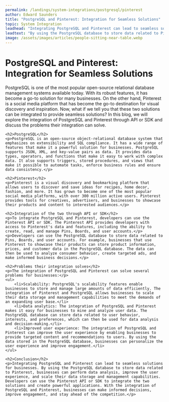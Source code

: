 ```yaml
---
permalink: /landings/system-integrations/postgresql/pinterest
author: Edward Saunders
title: "PostgreSQL and Pinterest: Integration for Seamless Solutions"
topic: System Integration
leadhead: "Integrating PostgreSQL and Pinterest can lead to seamless solutions for businesses"
leadtext: "By using the PostgreSQL database to store data related to Pinterest, businesses can perform data analysis, improve the user experience, and scale their data storage and management capabilities. Developers can use the Pinterest API or SDK to integrate the two solutions and create powerful applications. With the integration of PostgreSQL and Pinterest, businesses can make informed decisions, improve engagement, and stay ahead of the competition."
image: /assets/images/articles/people-sitting-near-table.webp
---
```

<div class="arttext">	<h1>PostgreSQL and Pinterest: Integration for Seamless Solutions</h1>
	<p>PostgreSQL is one of the most popular open-source relational database management systems available today. With its robust features, it has become a go-to solution for many businesses. On the other hand, Pinterest is a social media platform that has become the go-to destination for visual discovery and inspiration. Now, what if we tell you that these two solutions can be integrated to provide seamless solutions? In this blog, we will explore the integration of PostgreSQL and Pinterest through API or SDK and discuss the problems their integration can solve.</p>

	<h2>PostgreSQL</h2>
	<p>PostgreSQL is an open-source object-relational database system that emphasizes on extensibility and SQL compliance. It has a wide range of features that make it a powerful solution for businesses. PostgreSQL supports JSON, XML, and key-value pairs as data. It provides data types, operators, and functions that make it easy to work with complex data. It also supports triggers, stored procedures, and views that make it possible to automate tasks, enforce business rules and ensure data consistency.</p>

	<h2>Pinterest</h2>
	<p>Pinterest is a visual discovery and bookmarking platform that allows users to discover and save ideas for recipes, home decor, fashion, and more. It has grown to become one of the most popular social media platforms, with over 300 million active users. Pinterest provides tools for creatives, advertisers, and businesses to showcase their products and content to interested audiences.</p>

	<h2>Integration of the two through API or SDK</h2>
	<p>To integrate PostgreSQL and Pinterest, developers can use the Pinterest API or SDK. The Pinterest API provides developers with access to Pinterest's data and features, including the ability to create, read, and manage Pins, Boards, and user accounts.</p>
	<p>Developers can use the PostgreSQL database to store data related to Pins, Boards, and user accounts. For example, businesses that use Pinterest to showcase their products can store product information, prices, and customer data in the PostgreSQL database. The data can then be used to analyze consumer behavior, create targeted ads, and make informed business decisions.</p>

	<h2>Problems their integration solves</h2>
	<p>The integration of PostgreSQL and Pinterest can solve several problems for businesses:</p>
	<ul>
		<li>Scalability: PostgreSQL's scalability features enable businesses to store and manage large amounts of data efficiently. The integration of Pinterest and PostgreSQL allows businesses to scale their data storage and management capabilities to meet the demands of an expanding user base.</li>
		<li>Data analytics: The integration of PostgreSQL and Pinterest makes it easy for businesses to mine and analyze user data. The PostgreSQL database can store data related to user behavior, interests, and preferences, which can then be used for data analysis and decision-making.</li>
		<li>Improved user experience: The integration of PostgreSQL and Pinterest can improve the user experience by enabling businesses to provide targeted content and recommendations to users. By using the data stored in the PostgreSQL database, businesses can personalize the user experience and improve engagement.</li>
	</ul>

	<h2>Conclusion</h2>
	<p>Integrating PostgreSQL and Pinterest can lead to seamless solutions for businesses. By using the PostgreSQL database to store data related to Pinterest, businesses can perform data analysis, improve the user experience, and scale their data storage and management capabilities. Developers can use the Pinterest API or SDK to integrate the two solutions and create powerful applications. With the integration of PostgreSQL and Pinterest, businesses can make informed decisions, improve engagement, and stay ahead of the competition.</p>
</div>